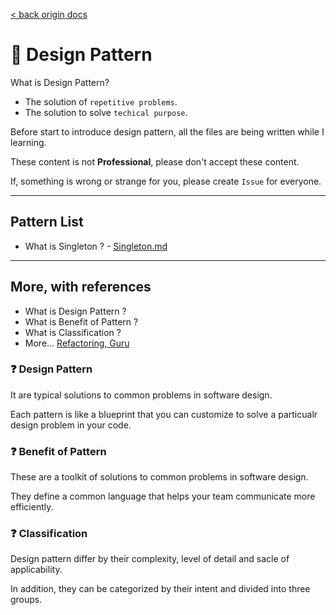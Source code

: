 [< back origin docs](https://github.com/Boiler-Express/.github/tree/main/notes)

# 🐌 Design Pattern

What is Design Pattern?

- The solution of `repetitive problems`.
- The solution to solve `techical purpose`.

Before start to introduce design pattern, all the files are being written while I learning.

These content is not **Professional**, please don't accept these content.

If, something is wrong or strange for you, please create `Issue` for everyone.

<hr>

## Pattern List

- What is Singleton ? - [Singleton.md](https://github.com/Boiler-Express/.github/blob/main/notes/design/SINGLETON.md)

<hr>

## More, with references

- What is Design Pattern ?
- What is Benefit of Pattern ?
- What is Classification ?
- More... [Refactoring, Guru](https://refactoring.guru/design-patterns)

### ❓ Design Pattern

It are typical solutions to common problems in software design.

Each pattern is like a blueprint that you can customize to solve a particualr design problem in your code.

### ❓ Benefit of Pattern

These are a toolkit of solutions to common problems in software design.

They define a common language that helps your team communicate more efficiently.

### ❓ Classification

Design pattern differ by their complexity, level of detail and sacle of applicability.

In addition, they can be categorized by their intent and divided into three groups.
